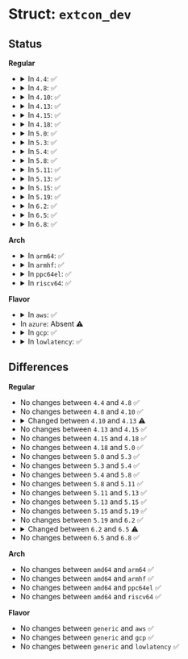 # Struct: <code>extcon_dev</code>

## Status
<b>Regular</b>
<ul>
<li>
<details>
<summary>In <code>4.4</code>: ✅</summary>

```c
struct extcon_dev {
    const char *name;
    const unsigned int *supported_cable;
    const u32 *mutually_exclusive;
    struct device dev;
    struct raw_notifier_head *nh;
    struct list_head entry;
    int max_supported;
    spinlock_t lock;
    u32 state;
    struct device_type extcon_dev_type;
    struct extcon_cable *cables;
    struct attribute_group attr_g_muex;
    struct attribute **attrs_muex;
    struct device_attribute *d_attrs_muex;
};
```
</details>
</li>
<li>
<details>
<summary>In <code>4.8</code>: ✅</summary>

```c
struct extcon_dev {
    const char *name;
    const unsigned int *supported_cable;
    const u32 *mutually_exclusive;
    struct device dev;
    struct raw_notifier_head *nh;
    struct list_head entry;
    int max_supported;
    spinlock_t lock;
    u32 state;
    struct device_type extcon_dev_type;
    struct extcon_cable *cables;
    struct attribute_group attr_g_muex;
    struct attribute **attrs_muex;
    struct device_attribute *d_attrs_muex;
};
```
</details>
</li>
<li>
<details>
<summary>In <code>4.10</code>: ✅</summary>

```c
struct extcon_dev {
    const char *name;
    const unsigned int *supported_cable;
    const u32 *mutually_exclusive;
    struct device dev;
    struct raw_notifier_head *nh;
    struct list_head entry;
    int max_supported;
    spinlock_t lock;
    u32 state;
    struct device_type extcon_dev_type;
    struct extcon_cable *cables;
    struct attribute_group attr_g_muex;
    struct attribute **attrs_muex;
    struct device_attribute *d_attrs_muex;
};
```
</details>
</li>
<li>
<details>
<summary>In <code>4.13</code>: ✅</summary>

```c
struct extcon_dev {
    const char *name;
    const unsigned int *supported_cable;
    const u32 *mutually_exclusive;
    struct device dev;
    struct raw_notifier_head nh_all;
    struct raw_notifier_head *nh;
    struct list_head entry;
    int max_supported;
    spinlock_t lock;
    u32 state;
    struct device_type extcon_dev_type;
    struct extcon_cable *cables;
    struct attribute_group attr_g_muex;
    struct attribute **attrs_muex;
    struct device_attribute *d_attrs_muex;
};
```
</details>
</li>
<li>
<details>
<summary>In <code>4.15</code>: ✅</summary>

```c
struct extcon_dev {
    const char *name;
    const unsigned int *supported_cable;
    const u32 *mutually_exclusive;
    struct device dev;
    struct raw_notifier_head nh_all;
    struct raw_notifier_head *nh;
    struct list_head entry;
    int max_supported;
    spinlock_t lock;
    u32 state;
    struct device_type extcon_dev_type;
    struct extcon_cable *cables;
    struct attribute_group attr_g_muex;
    struct attribute **attrs_muex;
    struct device_attribute *d_attrs_muex;
};
```
</details>
</li>
<li>
<details>
<summary>In <code>4.18</code>: ✅</summary>

```c
struct extcon_dev {
    const char *name;
    const unsigned int *supported_cable;
    const u32 *mutually_exclusive;
    struct device dev;
    struct raw_notifier_head nh_all;
    struct raw_notifier_head *nh;
    struct list_head entry;
    int max_supported;
    spinlock_t lock;
    u32 state;
    struct device_type extcon_dev_type;
    struct extcon_cable *cables;
    struct attribute_group attr_g_muex;
    struct attribute **attrs_muex;
    struct device_attribute *d_attrs_muex;
};
```
</details>
</li>
<li>
<details>
<summary>In <code>5.0</code>: ✅</summary>

```c
struct extcon_dev {
    const char *name;
    const unsigned int *supported_cable;
    const u32 *mutually_exclusive;
    struct device dev;
    struct raw_notifier_head nh_all;
    struct raw_notifier_head *nh;
    struct list_head entry;
    int max_supported;
    spinlock_t lock;
    u32 state;
    struct device_type extcon_dev_type;
    struct extcon_cable *cables;
    struct attribute_group attr_g_muex;
    struct attribute **attrs_muex;
    struct device_attribute *d_attrs_muex;
};
```
</details>
</li>
<li>
<details>
<summary>In <code>5.3</code>: ✅</summary>

```c
struct extcon_dev {
    const char *name;
    const unsigned int *supported_cable;
    const u32 *mutually_exclusive;
    struct device dev;
    struct raw_notifier_head nh_all;
    struct raw_notifier_head *nh;
    struct list_head entry;
    int max_supported;
    spinlock_t lock;
    u32 state;
    struct device_type extcon_dev_type;
    struct extcon_cable *cables;
    struct attribute_group attr_g_muex;
    struct attribute **attrs_muex;
    struct device_attribute *d_attrs_muex;
};
```
</details>
</li>
<li>
<details>
<summary>In <code>5.4</code>: ✅</summary>

```c
struct extcon_dev {
    const char *name;
    const unsigned int *supported_cable;
    const u32 *mutually_exclusive;
    struct device dev;
    struct raw_notifier_head nh_all;
    struct raw_notifier_head *nh;
    struct list_head entry;
    int max_supported;
    spinlock_t lock;
    u32 state;
    struct device_type extcon_dev_type;
    struct extcon_cable *cables;
    struct attribute_group attr_g_muex;
    struct attribute **attrs_muex;
    struct device_attribute *d_attrs_muex;
};
```
</details>
</li>
<li>
<details>
<summary>In <code>5.8</code>: ✅</summary>

```c
struct extcon_dev {
    const char *name;
    const unsigned int *supported_cable;
    const u32 *mutually_exclusive;
    struct device dev;
    struct raw_notifier_head nh_all;
    struct raw_notifier_head *nh;
    struct list_head entry;
    int max_supported;
    spinlock_t lock;
    u32 state;
    struct device_type extcon_dev_type;
    struct extcon_cable *cables;
    struct attribute_group attr_g_muex;
    struct attribute **attrs_muex;
    struct device_attribute *d_attrs_muex;
};
```
</details>
</li>
<li>
<details>
<summary>In <code>5.11</code>: ✅</summary>

```c
struct extcon_dev {
    const char *name;
    const unsigned int *supported_cable;
    const u32 *mutually_exclusive;
    struct device dev;
    struct raw_notifier_head nh_all;
    struct raw_notifier_head *nh;
    struct list_head entry;
    int max_supported;
    spinlock_t lock;
    u32 state;
    struct device_type extcon_dev_type;
    struct extcon_cable *cables;
    struct attribute_group attr_g_muex;
    struct attribute **attrs_muex;
    struct device_attribute *d_attrs_muex;
};
```
</details>
</li>
<li>
<details>
<summary>In <code>5.13</code>: ✅</summary>

```c
struct extcon_dev {
    const char *name;
    const unsigned int *supported_cable;
    const u32 *mutually_exclusive;
    struct device dev;
    struct raw_notifier_head nh_all;
    struct raw_notifier_head *nh;
    struct list_head entry;
    int max_supported;
    spinlock_t lock;
    u32 state;
    struct device_type extcon_dev_type;
    struct extcon_cable *cables;
    struct attribute_group attr_g_muex;
    struct attribute **attrs_muex;
    struct device_attribute *d_attrs_muex;
};
```
</details>
</li>
<li>
<details>
<summary>In <code>5.15</code>: ✅</summary>

```c
struct extcon_dev {
    const char *name;
    const unsigned int *supported_cable;
    const u32 *mutually_exclusive;
    struct device dev;
    struct raw_notifier_head nh_all;
    struct raw_notifier_head *nh;
    struct list_head entry;
    int max_supported;
    spinlock_t lock;
    u32 state;
    struct device_type extcon_dev_type;
    struct extcon_cable *cables;
    struct attribute_group attr_g_muex;
    struct attribute **attrs_muex;
    struct device_attribute *d_attrs_muex;
};
```
</details>
</li>
<li>
<details>
<summary>In <code>5.19</code>: ✅</summary>

```c
struct extcon_dev {
    const char *name;
    const unsigned int *supported_cable;
    const u32 *mutually_exclusive;
    struct device dev;
    struct raw_notifier_head nh_all;
    struct raw_notifier_head *nh;
    struct list_head entry;
    int max_supported;
    spinlock_t lock;
    u32 state;
    struct device_type extcon_dev_type;
    struct extcon_cable *cables;
    struct attribute_group attr_g_muex;
    struct attribute **attrs_muex;
    struct device_attribute *d_attrs_muex;
};
```
</details>
</li>
<li>
<details>
<summary>In <code>6.2</code>: ✅</summary>

```c
struct extcon_dev {
    const char *name;
    const unsigned int *supported_cable;
    const u32 *mutually_exclusive;
    struct device dev;
    struct raw_notifier_head nh_all;
    struct raw_notifier_head *nh;
    struct list_head entry;
    int max_supported;
    spinlock_t lock;
    u32 state;
    struct device_type extcon_dev_type;
    struct extcon_cable *cables;
    struct attribute_group attr_g_muex;
    struct attribute **attrs_muex;
    struct device_attribute *d_attrs_muex;
};
```
</details>
</li>
<li>
<details>
<summary>In <code>6.5</code>: ✅</summary>

```c
struct extcon_dev {
    const char *name;
    const unsigned int *supported_cable;
    const u32 *mutually_exclusive;
    struct device dev;
    unsigned int id;
    struct raw_notifier_head nh_all;
    struct raw_notifier_head *nh;
    struct list_head entry;
    int max_supported;
    spinlock_t lock;
    u32 state;
    struct device_type extcon_dev_type;
    struct extcon_cable *cables;
    struct attribute_group attr_g_muex;
    struct attribute **attrs_muex;
    struct device_attribute *d_attrs_muex;
};
```
</details>
</li>
<li>
<details>
<summary>In <code>6.8</code>: ✅</summary>

```c
struct extcon_dev {
    const char *name;
    const unsigned int *supported_cable;
    const u32 *mutually_exclusive;
    struct device dev;
    unsigned int id;
    struct raw_notifier_head nh_all;
    struct raw_notifier_head *nh;
    struct list_head entry;
    int max_supported;
    spinlock_t lock;
    u32 state;
    struct device_type extcon_dev_type;
    struct extcon_cable *cables;
    struct attribute_group attr_g_muex;
    struct attribute **attrs_muex;
    struct device_attribute *d_attrs_muex;
};
```
</details>
</li>
</ul>
<b>Arch</b>
<ul>
<li>
<details>
<summary>In <code>arm64</code>: ✅</summary>

```c
struct extcon_dev {
    const char *name;
    const unsigned int *supported_cable;
    const u32 *mutually_exclusive;
    struct device dev;
    struct raw_notifier_head nh_all;
    struct raw_notifier_head *nh;
    struct list_head entry;
    int max_supported;
    spinlock_t lock;
    u32 state;
    struct device_type extcon_dev_type;
    struct extcon_cable *cables;
    struct attribute_group attr_g_muex;
    struct attribute **attrs_muex;
    struct device_attribute *d_attrs_muex;
};
```
</details>
</li>
<li>
<details>
<summary>In <code>armhf</code>: ✅</summary>

```c
struct extcon_dev {
    const char *name;
    const unsigned int *supported_cable;
    const u32 *mutually_exclusive;
    struct device dev;
    struct raw_notifier_head nh_all;
    struct raw_notifier_head *nh;
    struct list_head entry;
    int max_supported;
    spinlock_t lock;
    u32 state;
    struct device_type extcon_dev_type;
    struct extcon_cable *cables;
    struct attribute_group attr_g_muex;
    struct attribute **attrs_muex;
    struct device_attribute *d_attrs_muex;
};
```
</details>
</li>
<li>
<details>
<summary>In <code>ppc64el</code>: ✅</summary>

```c
struct extcon_dev {
    const char *name;
    const unsigned int *supported_cable;
    const u32 *mutually_exclusive;
    struct device dev;
    struct raw_notifier_head nh_all;
    struct raw_notifier_head *nh;
    struct list_head entry;
    int max_supported;
    spinlock_t lock;
    u32 state;
    struct device_type extcon_dev_type;
    struct extcon_cable *cables;
    struct attribute_group attr_g_muex;
    struct attribute **attrs_muex;
    struct device_attribute *d_attrs_muex;
};
```
</details>
</li>
<li>
<details>
<summary>In <code>riscv64</code>: ✅</summary>

```c
struct extcon_dev {
    const char *name;
    const unsigned int *supported_cable;
    const u32 *mutually_exclusive;
    struct device dev;
    struct raw_notifier_head nh_all;
    struct raw_notifier_head *nh;
    struct list_head entry;
    int max_supported;
    spinlock_t lock;
    u32 state;
    struct device_type extcon_dev_type;
    struct extcon_cable *cables;
    struct attribute_group attr_g_muex;
    struct attribute **attrs_muex;
    struct device_attribute *d_attrs_muex;
};
```
</details>
</li>
</ul>
<b>Flavor</b>
<ul>
<li>
<details>
<summary>In <code>aws</code>: ✅</summary>

```c
struct extcon_dev {
    const char *name;
    const unsigned int *supported_cable;
    const u32 *mutually_exclusive;
    struct device dev;
    struct raw_notifier_head nh_all;
    struct raw_notifier_head *nh;
    struct list_head entry;
    int max_supported;
    spinlock_t lock;
    u32 state;
    struct device_type extcon_dev_type;
    struct extcon_cable *cables;
    struct attribute_group attr_g_muex;
    struct attribute **attrs_muex;
    struct device_attribute *d_attrs_muex;
};
```
</details>
</li>
<li>
In <code>azure</code>: Absent ⚠️
</li>
<li>
<details>
<summary>In <code>gcp</code>: ✅</summary>

```c
struct extcon_dev {
    const char *name;
    const unsigned int *supported_cable;
    const u32 *mutually_exclusive;
    struct device dev;
    struct raw_notifier_head nh_all;
    struct raw_notifier_head *nh;
    struct list_head entry;
    int max_supported;
    spinlock_t lock;
    u32 state;
    struct device_type extcon_dev_type;
    struct extcon_cable *cables;
    struct attribute_group attr_g_muex;
    struct attribute **attrs_muex;
    struct device_attribute *d_attrs_muex;
};
```
</details>
</li>
<li>
<details>
<summary>In <code>lowlatency</code>: ✅</summary>

```c
struct extcon_dev {
    const char *name;
    const unsigned int *supported_cable;
    const u32 *mutually_exclusive;
    struct device dev;
    struct raw_notifier_head nh_all;
    struct raw_notifier_head *nh;
    struct list_head entry;
    int max_supported;
    spinlock_t lock;
    u32 state;
    struct device_type extcon_dev_type;
    struct extcon_cable *cables;
    struct attribute_group attr_g_muex;
    struct attribute **attrs_muex;
    struct device_attribute *d_attrs_muex;
};
```
</details>
</li>
</ul>

## Differences
<b>Regular</b>
<ul>
<li>
No changes between <code>4.4</code> and <code>4.8</code> ✅
</li>
<li>
No changes between <code>4.8</code> and <code>4.10</code> ✅
</li>
<li>
<details>
<summary>Changed between <code>4.10</code> and <code>4.13</code> ⚠️</summary>
<ul>
<li>
<b>Field added. </b>
<code>struct raw_notifier_head nh_all</code>
</li>
</ul>
</details>
</li>
<li>
No changes between <code>4.13</code> and <code>4.15</code> ✅
</li>
<li>
No changes between <code>4.15</code> and <code>4.18</code> ✅
</li>
<li>
No changes between <code>4.18</code> and <code>5.0</code> ✅
</li>
<li>
No changes between <code>5.0</code> and <code>5.3</code> ✅
</li>
<li>
No changes between <code>5.3</code> and <code>5.4</code> ✅
</li>
<li>
No changes between <code>5.4</code> and <code>5.8</code> ✅
</li>
<li>
No changes between <code>5.8</code> and <code>5.11</code> ✅
</li>
<li>
No changes between <code>5.11</code> and <code>5.13</code> ✅
</li>
<li>
No changes between <code>5.13</code> and <code>5.15</code> ✅
</li>
<li>
No changes between <code>5.15</code> and <code>5.19</code> ✅
</li>
<li>
No changes between <code>5.19</code> and <code>6.2</code> ✅
</li>
<li>
<details>
<summary>Changed between <code>6.2</code> and <code>6.5</code> ⚠️</summary>
<ul>
<li>
<b>Field added. </b>
<code>unsigned int id</code>
</li>
</ul>
</details>
</li>
<li>
No changes between <code>6.5</code> and <code>6.8</code> ✅
</li>
</ul>
<b>Arch</b>
<ul>
<li>
No changes between <code>amd64</code> and <code>arm64</code> ✅
</li>
<li>
No changes between <code>amd64</code> and <code>armhf</code> ✅
</li>
<li>
No changes between <code>amd64</code> and <code>ppc64el</code> ✅
</li>
<li>
No changes between <code>amd64</code> and <code>riscv64</code> ✅
</li>
</ul>
<b>Flavor</b>
<ul>
<li>
No changes between <code>generic</code> and <code>aws</code> ✅
</li>
<li>
No changes between <code>generic</code> and <code>gcp</code> ✅
</li>
<li>
No changes between <code>generic</code> and <code>lowlatency</code> ✅
</li>
</ul>
